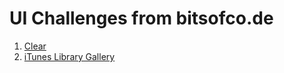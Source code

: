 # UI Challenges from bitsofco.de

1. [Clear](https://github.com/ireade/ui-challenges/tree/gh-pages/1-clear)
1. [iTunes Library Gallery](https://github.com/ireade/ui-challenges/tree/gh-pages/2-itunes-library)